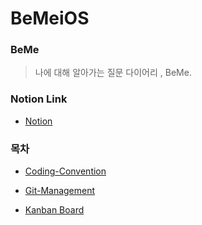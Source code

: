 # BeMeiOS


### BeMe
>   나에 대해 알아가는 질문 다이어리 , BeMe.
>

### Notion Link

- [Notion](https://www.notion.so/iOS-688f11e27af9495faac336794ccac4fa)


### 목차

- [Coding-Convention](https://www.notion.so/Naming-Rule-d1ad0ee6a8754d3d98d48a605139b4b2)
  

- [Git-Management](/GitManage.md)

  
- [Kanban Board](https://github.com/TeamBeMe/BeMeiOS/projects/1)
